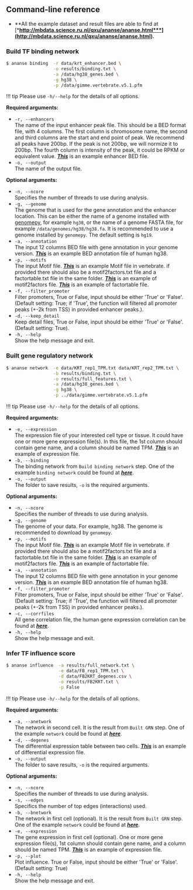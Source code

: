 ## Command-line reference

* **All the example dataset and result files are able to find at [***http://mbdata.science.ru.nl/qxu/ananse/ananse.html***](http://mbdata.science.ru.nl/qxu/ananse/ananse.html).**

### Build TF binding network

``` bash
$ ananse binding  -r data/krt_enhancer.bed \
                  -o results/binding.txt \
                  -a /data/hg38_genes.bed \
                  -g hg38 \
                  -p /data/gimme.vertebrate.v5.1.pfm
```
!!! tip
    Please use `-h/--help` for the details of all options.

**Required arguments:**  

* `-r, --enhancers`  
    The name of the input enhancer peak file. This should be a BED format file, with 4 columns. The first column is chromosome name, the second and third columns are the start and end point of peak. We recommend all peaks have 200bp. If the peak is not 200bp, we will normize it to 200bp. The fourth column is intensity of the peak, it could be RPKM or equivalent value. [***This***](https://github.com/vanheeringen-lab/ANANSE/raw/master/test/data/krt_enhancer.bed) is an example enhancer BED file.  
* `-o, --output`  
    The name of the output file.

**Optional arguments:**  

* `-n, --ncore`  
    Specifies the number of threads to use during analysis.  
* `-g, --genome`  
    The genome that is used for the gene annotation and the enhancer location. This can be either the name of a genome installed with [genomepy](https://github.com/vanheeringen-lab/genomepy), for example `hg38`, or the name of a genome FASTA file, for example `/data/genomes/hg38/hg38.fa`. It is recommended to use a genome installed by `genomepy`. The default setting is `hg19`.
* `-a, --annotation`  
    The input 12 columns BED file with gene annotation in your genome version. [***This***](https://github.com/vanheeringen-lab/ANANSE/raw/master/data/hg38_genes.bed) is an example BED annotation file of human hg38.
* `-p, --motifs`  
    The input Motif file. [***This***](/data/gimme.vertebrate.v5.1.pfm) is an example Motif file in vertebrate. if provided there should also be a motif2factors.txt file and a factortable.txt file in the same folder. [***This***](/data/gimme.vertebrate.v5.1.motif2factors.txt) is an example of motif2factors file. [***This***](/data/gimme.vertebrate.v5.1.factortable.txt) is an example of factortable file.
* `-f, --filter_promoter`  
    Filter promoters, True or False, input should be either 'True' or 'False'. (Default setting: True; if 'True', the function will filtered all promoter peaks (+-2k from TSS) in provided enhancer peaks.).
* `-d, --keep_detail`  
    Keep detail files, True or False, input should be either 'True' or 'False'. (Default setting: True).  
* `-h, --help`  
    Show the help message and exit.

### Built gene regulatory network

``` bash
$ ananse network  -e data/KRT_rep1_TPM.txt data/KRT_rep2_TPM.txt \
                  -b results/binding.txt \
                  -o results/full_features.txt \
                  -a /data/hg38_genes.bed \
                  -g hg38 \
                  -p ../data/gimme.vertebrate.v5.1.pfm
```
!!! tip
    Please use `-h/--help` for the details of all options.

**Required arguments:**  

* `-e, --expression`  
    The expression file of your interested cell type or tissue. It could have one or more gene expression file(s). In this file, the 1st column should contain gene name, and a column should be named TPM. [***This***](/test/data/KRT_rep1_TPM.txt) is an example of expression file.  
* `-b, --binding`  
    The binding network from `Build binding network` step. One of the example `binding network` could be found at [***here***](http://mbdata.science.ru.nl/qxu/ananse/results/binding.txt).  
* `-o, --output`  
    The folder to save results, `-o` is the required arguments. 

**Optional arguments:**  

* `-n, --ncore`  
    Specifies the number of threads to use during analysis.  
* `-g, --genome`  
    The genome of your data. For example, hg38. The genome is recommended to download by `genomepy`.  
* `-p, --motifs`  
    The input Motif file. [***This***](/data/gimme.vertebrate.v5.1.pfm) is an example Motif file in vertebrate. if provided there should also be a motif2factors.txt file and a factortable.txt file in the same folder. [***This***](/data/gimme.vertebrate.v5.1.motif2factors.txt) is an example of motif2factors file. [***This***](/data/gimme.vertebrate.v5.1.factortable.txt) is an example of factortable file.  
* `-a, --annotation`  
    The input 12 columns BED file with gene annotation in your genome version. [***This***](/data/hg38_genes.bed) is an example BED annotation file of human hg38.  
* `-f, --filter_promoter`  
    Filter promoters, True or False, input should be either 'True' or 'False'. (Default setting: True; if 'True', the function will filtered all promoter peaks (+-2k from TSS) in provided enhancer peaks.).  
* `-c, --corrfiles`  
    All gene correlation file, the human gene expression correlation can be found at [***here***](http://mbdata.science.ru.nl/qxu/ananse/data/expressioncorrelation.txt).  
* `-h, --help`  
    Show the help message and exit.  

### Infer TF influence score

``` bash
$ ananse influence  -a results/full_network.txt \
                    -e data/FB_rep1_TPM.txt \
                    -d data/FB2KRT_degenes.csv \
                    -o results/FB2KRT.txt \
                    -p False
```
!!! tip
    Please use `-h/--help` for the details of all options.

**Required arguments:**  

* `-a, --anetwork`  
    The network in second cell. It is the result from `Built GRN` step. One of the example `network` could be found at [***here***](http://mbdata.science.ru.nl/qxu/ananse/results/full_network.txt).  
* `-d, --degenes`  
    The differential expression table between two cells. [***This***](/test/data/FB2KRT_degenes.csv) is an example of differential expression file.  
* `-o, --output`  
    The folder to save results, `-o` is the required arguments.  

**Optional arguments:**  

* `-n, --ncore`  
    Specifies the number of threads to use during analysis.  
* `-s, --edges`  
    Specifics the number of top edges (interactions) used.  
* `-b, --bnetwork`  
    The network in first cell (optional). It is the result from `Built GRN` step. One of the example `network` could be found at [***here***](http://mbdata.science.ru.nl/qxu/ananse/results/full_network.txt).  
* `-e, --expression`  
    The gene expression in first cell (optional). One or more gene expression file(s), 1st column should contain gene name, and a column should be named TPM. [***This***](/test/data/FB_rep1_TPM.txt) is an example of expression file.  
* `-p, --plot`  
    Plot influence. True or False, input should be either 'True' or 'False'. (Default setting: True)  
* `-h, --help`  
    Show the help message and exit.  
